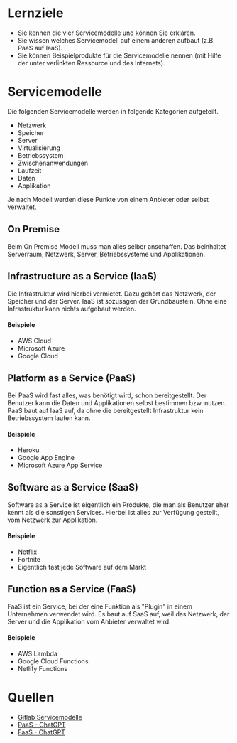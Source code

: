 # Lernziele 
- Sie kennen die vier Servicemodelle und können Sie erklären.
- Sie wissen welches Servicemodell auf einem anderen aufbaut (z.B. PaaS auf IaaS).
- Sie können Beispielprodukte für die Servicemodelle nennen (mit Hilfe der unter verlinkten Ressource und des Internets).

# Servicemodelle

Die folgenden Servicemodelle werden in folgende Kategorien aufgeteilt. 

- Netzwerk
- Speicher
- Server
- Virtualisierung
- Betriebssystem
- Zwischenanwendungen
- Laufzeit
- Daten
- Applikation

Je nach Modell werden diese Punkte von einem Anbieter oder selbst verwaltet. 

## On Premise
Beim On Premise Modell muss man alles selber anschaffen. Das beinhaltet Serverraum, Netzwerk, Server, Betriebssysteme und Applikationen. 

## Infrastructure as a Service (IaaS)
Die Infrastruktur wird hierbei vermietet. Dazu gehört das Netzwerk, der Speicher und der Server. IaaS ist sozusagen der Grundbaustein. Ohne eine Infrastruktur kann nichts aufgebaut werden. 

#### Beispiele
- AWS Cloud
- Microsoft Azure
- Google Cloud

## Platform as a Service (PaaS)
Bei PaaS wird fast alles, was benötigt wird, schon bereitgestellt. Der Benutzer kann die Daten und Applikationen selbst bestimmen bzw. nutzen. PaaS baut auf IaaS auf, da ohne die bereitgestellt Infrastruktur kein Betriebssystem laufen kann. 

#### Beispiele
- Heroku
- Google App Engine
- Microsoft Azure App Service

## Software as a Service (SaaS)
Software as a Service ist eigentlich ein Produkte, die man als Benutzer eher kennt als die sonstigen Services. Hierbei ist alles zur Verfügung gestellt, vom Netzwerk zur Applikation. 

#### Beispiele
- Netflix 
- Fortnite
- Eigentlich fast jede Software auf dem Markt

## Function as a Service (FaaS)
FaaS ist ein Service, bei der eine Funktion als "Plugin" in einem Unternehmen verwendet wird. Es baut auf SaaS auf, weil das Netzwerk, der Server und die Applikation vom Anbieter verwaltet wird. 

#### Beispiele 
- AWS Lambda 
- Google Cloud Functions
- Netlify Functions

# Quellen 
- [Gitlab Servicemodelle](https://gitlab.com/ser-cal/m346/-/blob/main/KN00/x_res/Servicemodelle.md) 
- [PaaS - ChatGPT](https://chatgpt.com/share/6befa201-a3aa-4228-83d9-7ae40dda4ed0) 
- [FaaS - ChatGPT](https://chatgpt.com/share/328d6ada-567a-4a50-a526-c4299bb18954) 